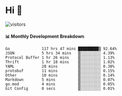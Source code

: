 # Hi 👋
 
![visitors](https://visitor-badge.glitch.me/badge?page_id=sorcererxw.sorcererx)

#### 📊 Monthly Development Breakdown

<!--START_SECTION:waka-->
```text
Go              117 hrs 47 mins █████████▒ 92.64%
JSON            5 hrs 34 mins   ▒░░░░░░░░░ 4.39%
Protocol Buffer 1 hr 26 mins    ▒░░░░░░░░░ 1.13%
Thrift          1 hr 18 mins    ▒░░░░░░░░░ 1.02%
YAML            28 mins         ▒░░░░░░░░░ 0.38%
protobuf        11 mins         ▒░░░░░░░░░ 0.15%
Other           10 mins         ▒░░░░░░░░░ 0.14%
Markdown        5 mins          ▒░░░░░░░░░ 0.07%
go.mod          4 mins          ▒░░░░░░░░░ 0.05%
Git Config      0 secs          ▒░░░░░░░░░ 0.01%
```
<!--END_SECTION:waka-->
